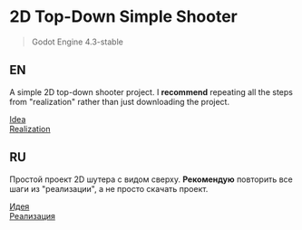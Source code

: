 # 2D Top-Down Simple Shooter

> Godot Engine 4.3-stable

## EN

A simple 2D top-down shooter project. I **recommend** repeating all the steps from "realization" rather than just downloading the project.

[Idea](/docs/idea-en.md)\
[Realization](/docs/realization-en.md)

## RU

Простой проект 2D шутера с видом сверху. **Рекомендую** повторить все шаги из "реализации", а не просто скачать проект.

[Идея](/docs/idea-ru.md)\
[Реализация](/docs/realization-ru.md)
